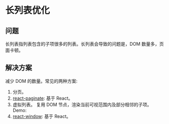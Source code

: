 # 长列表优化
## 问题
长列表指列表包含的子项很多的列表。长列表会导致的问题是，DOM 数量多，页面卡顿。

## 解决方案
减少 DOM 的数量。常见的两种方案:
1. 分页。
  1. [react-paginate](react/react-paginate): 基于 React。
2. 虚拟列表。 复用 DOM 节点，渲染当前可视范围内及部分相邻的子项。Demo:
  2. [react-window](react/react-window): 基于 React。
